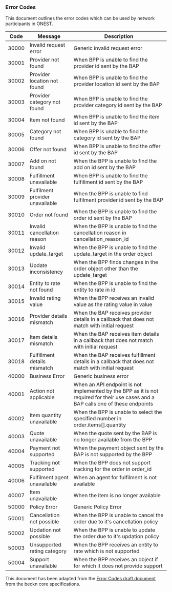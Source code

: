 ### Error Codes

This document outlines the error codes which can be used by network participants in ONEST.

| Code  | Message                         | Description                                                                                                                         |
| ----- | ------------------------------- | ----------------------------------------------------------------------------------------------------------------------------------- |
| 30000 | Invalid request error           | Generic invalid request error                                                                                                       |
| 30001 | Provider not found              | When BPP is unable to find the provider id sent by the BAP                                                                          |
| 30002 | Provider location not found     | When BPP is unable to find the provider location id sent by the BAP                                                                 |
| 30003 | Provider category not found     | When BPP is unable to find the provider category id sent by the BAP                                                                 |
| 30004 | Item not found                  | When BPP is unable to find the item id sent by the BAP                                                                              |
| 30005 | Category not found              | When BPP is unable to find the category id sent by the BAP                                                                          |
| 30006 | Offer not found                 | When BPP is unable to find the offer id sent by the BAP                                                                             |
| 30007 | Add on not found                | When the BPP is unable to find the add on id sent by the BAP                                                                        |
| 30008 | Fulfillment unavailable         | When BPP is unable to find the fulfillment id sent by the BAP                                                                       |
| 30009 | Fulfilment provider unavailable | When the BPP is unable to find fulfilment provider id sent by the BAP                                                               |
| 30010 | Order not found                 | When the BPP is unable to find the order id sent by the BAP                                                                         |
| 30011 | Invalid cancellation reason     | When the BPP is unable to find the cancellation reason in cancellation_reason_id                                                    |
| 30012 | Invalid update_target           | When the BPP is unable to find the update_target in the order object                                                                |
| 30013 | Update inconsistency            | When the BPP finds changes in the order object other than the update_target                                                         |
| 30014 | Entity to rate not found        | When the BPP is unable to find the entity to rate in id                                                                             |
| 30015 | Invalid rating value            | When the BPP receives an invalid value as the rating value in value                                                                 |
| 30016 | Provider details mismatch       | When the BAP receives provider details in a callback that does not match with initial request                                       |
| 30017 | Item details mismatch           | When the BAP receives item details in a callback that does not match with initial request                                           |
| 30018 | Fulfillment details mismatch    | When the BAP receives fulfillment details in a callback that does not match with initial request                                    |
| 40000 | Business Error                  | Generic business error                                                                                                              |
| 40001 | Action not applicable           | When an API endpoint is not implemented by the BPP as it is not required for their use cases and a BAP calls one of these endpoints |
| 40002 | Item quantity unavailable       | When the BPP is unable to select the specified number in order.items[].quantity                                                     |
| 40003 | Quote unavailable               | When the quote sent by the BAP is no longer available from the BPP                                                                  |
| 40004 | Payment not supported           | When the payment object sent by the BAP is not supported by the BPP                                                                 |
| 40005 | Tracking not supported          | When the BPP does not support tracking for the order in order_id                                                                    |
| 40006 | Fulfilment agent unavailable    | When an agent for fulfilment is not available                                                                                       |
| 40007 | Item unavailable                | When the item is no longer available                                                                                                |
| 50000 | Policy Error                    | Generic Policy Error                                                                                                                |
| 50001 | Cancellation not possible       | When the BPP is unable to cancel the order due to it's cancellation policy                                                          |
| 50002 | Updation not possible           | When the BPP is unable to update the order due to it's updation policy                                                              |
| 50003 | Unsupported rating category     | When the BPP receives an entity to rate which is not supported                                                                      |
| 50004 | Support unavailable             | When the BPP receives an object if for which it does not provide support                                                            |





This document has been adapted from the [Error Codes draft document](https://github.com/beckn/protocol-specifications/blob/master/docs/BECKN-005-Error-Codes-Draft-01.md) from the beckn core specifications.